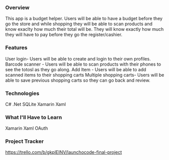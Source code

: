 

### Overview
This app is a budget helper. Users will be able to have a budget before they go the store and while shopping they
will be able to scan products and know exaclty how much their total will be. 
They will know exactly how much they will have to pay before they go the register/cashier.
### Features
User login- Users will be able to create and login to their own profiles.
Barcode scanner - Users will be able to scan products with their phones to see the totosl as they go along.
Add Item - Users will be able to add scanned items to their shopping carts
Multiple shopping carts- Users will be able to save previous shopping carts so they can go back and review.

### Technologies
C#
.Net
SQLite
Xamarin
Xaml
### What I'll Have to Learn
Xamarin
Xaml
OAuth
### Project Tracker
https://trello.com/b/gkplEINV/launchocode-final-project
